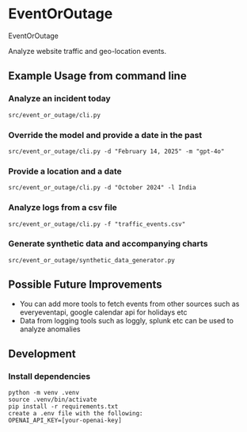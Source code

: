 # EventOrOutage
EventOrOutage

Analyze website traffic and geo-location events.

## Example Usage from command line

### Analyze an incident today
`src/event_or_outage/cli.py`

### Override the model and provide a date in the past
`src/event_or_outage/cli.py -d "February 14, 2025" -m "gpt-4o"`

### Provide a location and a date
`src/event_or_outage/cli.py -d "October 2024" -l India`

### Analyze logs from a csv file
`src/event_or_outage/cli.py -f "traffic_events.csv"`

### Generate synthetic data and accompanying charts

`src/event_or_outage/synthetic_data_generator.py`

## Possible Future Improvements
- You can add more tools to fetch events from other sources such as everyeventapi, google calendar api for holidays etc
- Data from logging tools such as loggly, splunk etc can be used to analyze anomalies

## Development

### Install dependencies
```
python -m venv .venv
source .venv/bin/activate
pip install -r requirements.txt
create a .env file with the following:
OPENAI_API_KEY=[your-openai-key]





